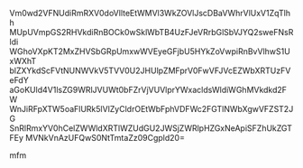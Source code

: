 Vm0wd2VFNUdiRmRXV0doVllteEtWMVl3WkZOVlJscDBaVWhrVlUxV1ZqTlhh
MUpUVmpGS2RHVkdiRnBOCk0wSklWbTB4UzFJeVRrbGlSbVJYQ2sweFNsRldi
WGhoVXpKT2MxZHVSbGRpUmxwWVEyeGFjbU5HYkZoVwpiRnBvVlhwS1UxWXhT
blZXYkdScFVtNUNWVkV5TVV0U2JHUlpZMFprV0FwVFJVcEZWbXRTUzFVeFdY
aGoKUld4V1lsZG9WRlJVUWt0bFZrVjVUVlprYWxacldsWldiWGhMVkdkd2FW
WnJiRFpXTW5oaFlURk5lVlZyCldrOEtWbFphVDFWc2FGTlNWbXgwVFZST2JG
SnRlRmxYV0hCelZWWldXRTlWZUdGU2JWSjZWRlpHZGxNeApiSFZhUkZGTFEy
MVNkVnAzUFQwS0NtTmtaZz09Cgpld20=

mfm